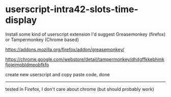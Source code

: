 # userscript-intra42-slots-time-display

Install some kind of userscript extension
I'd suggest Greasemonkey (firefox) or Tampermonkey (Chrome based)

https://addons.mozilla.org/firefox/addon/greasemonkey/

https://chrome.google.com/webstore/detail/tampermonkey/dhdgffkkebhmkfjojejmpbldmpobfkfo

create new userscript and copy paste code, done

---

tested in Firefox, I don't care about chrome (but should probably work)
